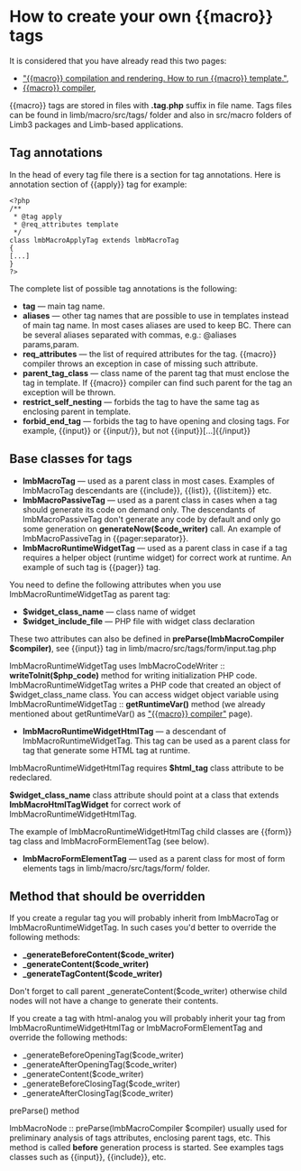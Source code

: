 # How to create your own {{macro}} tags
It is considered that you have already read this two pages:

* ["{{macro}} compilation and rendering. How to run {{macro}} template."](./important_details.md),
* [{{macro}} compiler](./compiler.md),

{{macro}} tags are stored in files with **.tag.php** suffix in file name. Tags files can be found in limb/macro/src/tags/ folder and also in src/macro folders of Limb3 packages and Limb-based applications.

## Tag annotations
In the head of every tag file there is a section for tag annotations. Here is annotation section of {{apply}} tag for example:

    <?php
    /**
     * @tag apply
     * @req_attributes template
     */
    class lmbMacroApplyTag extends lmbMacroTag
    { 
    [...]
    }
    ?>

The complete list of possible tag annotations is the following:

* **tag** — main tag name.
* **aliases** — other tag names that are possible to use in templates instead of main tag name. In most cases aliases are used to keep BC. There can be several aliases separated with commas, e.g.: @aliases params,param.
* **req_attributes** — the list of required attributes for the tag. {{macro}} compiler throws an exception in case of missing such attribute.
* **parent_tag_class** — class name of the parent tag that must enclose the tag in template. If {{macro}} compiler can find such parent for the tag an exception will be thrown.
* **restrict_self_nesting** — forbids the tag to have the same tag as enclosing parent in template.
* **forbid_end_tag** — forbids the tag to have opening and closing tags. For example, {{input}} or {{input/}}, but not {{input}}[...]{{/input}}

## Base classes for tags

* **lmbMacroTag** — used as a parent class in most cases. Examples of lmbMacroTag descendants are {{include}}, {{list}}, {{list:item}} etc.
* **lmbMacroPassiveTag** — used as a parent class in cases when a tag should generate its code on demand only. The descendants of lmbMacroPassiveTag don't generate any code by default and only go some generation on **generateNow($code_writer)** call. An example of lmbMacroPassiveTag in {{pager:separator}}.
* **lmbMacroRuntimeWidgetTag** — used as a parent class in case if a tag requires a helper object (runtime widget) for correct work at runtime. An example of such tag is {{pager}} tag.

You need to define the following attributes when you use lmbMacroRuntimeWidgetTag as parent tag:

* **$widget_class_name** — class name of widget
* **$widget_include_file** — PHP file with widget class declaration

These two attributes can also be defined in **preParse(lmbMacroCompiler $compiler)**, see {{input}} tag in limb/macro/src/tags/form/input.tag.php

lmbMacroRuntimeWidgetTag uses lmbMacroCodeWriter :: **writeToInit($php_code)** method for writing initialization PHP code. lmbMacroRuntimeWidgetTag writes a PHP code that created an object of $widget_class_name class. You can access widget object variable using lmbMacroRuntimeWidgetTag :: **getRuntimeVar()** method (we already mentioned about getRuntimeVar() as ["{{macro}} compiler"](./compiler.md) page).

* **lmbMacroRuntimeWidgetHtmlTag** — a descendant of lmbMacroRuntimeWidgetTag. This tag can be used as a parent class for tag that generate some HTML tag at runtime.

lmbMacroRuntimeWidgetHtmlTag requires **$html_tag** class attribute to be redeclared.

**$widget_class_name** class attribute should point at a class that extends **lmbMacroHtmlTagWidget** for correct work of lmbMacroRuntimeWidgetHtmlTag.

The example of lmbMacroRuntimeWidgetHtmlTag child classes are {{form}} tag class and lmbMacroFormElementTag (see below).

* **lmbMacroFormElementTag** — used as a parent class for most of form elements tags in limb/macro/src/tags/form/ folder.

## Method that should be overridden
If you create a regular tag you will probably inherit from lmbMacroTag or lmbMacroRuntimeWidgetTag. In such cases you'd better to override the following methods:

* **_generateBeforeContent($code_writer)**
* **_generateContent($code_writer)**
* **_generateTagContent($code_writer)**

Don't forget to call parent _generateContent($code_writer) otherwise child nodes will not have a change to generate their contents.

If you create a tag with html-analog you will probably inherit your tag from lmbMacroRuntimeWidgetHtmlTag or lmbMacroFormElementTag and override the following methods:

* _generateBeforeOpeningTag($code_writer)
* _generateAfterOpeningTag($code_writer)
* _generateContent($code_writer)
* _generateBeforeClosingTag($code_writer)
* _generateAfterClosingTag($code_writer)

preParse() method

lmbMacroNode :: preParse(lmbMacroCompiler $compiler) usually used for preliminary analysis of tags attributes, enclosing parent tags, etc. This method is called **before** generation process is started. See examples tags classes such as {{input}}, {{include}}, etc.
